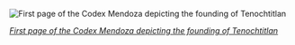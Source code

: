 
![First page of the Codex Mendoza depicting the founding of Tenochtitlan](https://upload.wikimedia.org/wikipedia/commons/thumb/a/aa/CodexMendoza01.jpg/525px-CodexMendoza01.jpg)

*[First page of the Codex Mendoza depicting the founding of Tenochtitlan](https://wikipedia.org/wiki/File:CodexMendoza01.jpg)*
